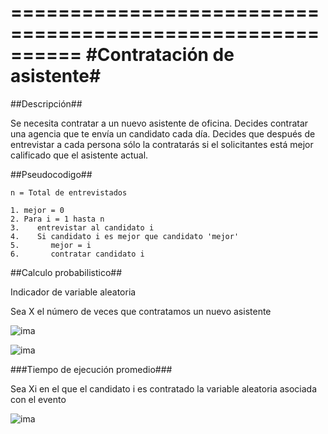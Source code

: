 ==========================================================
#Contratación de asistente#
==========================================================

##Descripción##

Se necesita contratar a un nuevo asistente de oficina. Decides contratar una agencia que te envía un candidato cada día. Decides que después de entrevistar a cada persona sólo la contratarás si el solicitantes está mejor calificado que el asistente actual.

##Pseudocodigo##

	n = Total de entrevistados
	
	1. mejor = 0
	2. Para i = 1 hasta n
	3.    entrevistar al candidato i
	4.    Si candidato i es mejor que candidato 'mejor'
	5.       mejor = i
	6.       contratar candidato i

##Calculo probabilistico##

Indicador de variable aleatoria

Sea X el número de veces que contratamos un nuevo asistente

![ima](http://i.imgur.com/DgzfDO8.png)


![ima](http://i.imgur.com/pZW0qik.png)


###Tiempo de ejecución promedio###

Sea Xi en el que el candidato i es contratado la variable aleatoria asociada con el evento

![ima](http://i.imgur.com/ZmkFmTE.png)